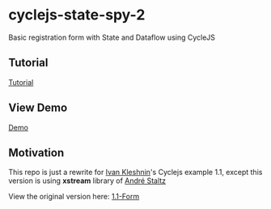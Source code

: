 # cyclejs-state-spy-2
Basic registration form with State and Dataflow using CycleJS

## Tutorial
<a href="http://hangaroundtheweb.com/2017/02/cycle-js-tutorial-registration-form-part-2/" target="_blank">Tutorial</a>

## View Demo
<a href="https://outstanding-playground.surge.sh" target="_blank">Demo</a>

## Motivation
This repo is just a rewrite for <a href="https://github.com/ivan-kleshnin" target="_blank">Ivan Kleshnin</a>'s Cyclejs example 1.1,
except this version is using **xstream** library of <a href="https://github.com/staltz" target="_blank">André Staltz</a>

View the original version here:
<a href="https://github.com/ivan-kleshnin/cyclejs-examples/tree/master/1.1-form" target="_blank">1.1-Form</a>


